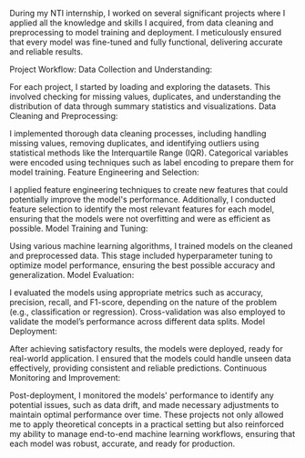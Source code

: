 During my NTI internship, I worked on several significant projects where I applied all the knowledge and skills I acquired, from data cleaning and preprocessing to model training and deployment. I meticulously ensured that every model was fine-tuned and fully functional, delivering accurate and reliable results.

Project Workflow:
Data Collection and Understanding:

For each project, I started by loading and exploring the datasets. This involved checking for missing values, duplicates, and understanding the distribution of data through summary statistics and visualizations.
Data Cleaning and Preprocessing:

I implemented thorough data cleaning processes, including handling missing values, removing duplicates, and identifying outliers using statistical methods like the Interquartile Range (IQR). Categorical variables were encoded using techniques such as label encoding to prepare them for model training.
Feature Engineering and Selection:

I applied feature engineering techniques to create new features that could potentially improve the model's performance. Additionally, I conducted feature selection to identify the most relevant features for each model, ensuring that the models were not overfitting and were as efficient as possible.
Model Training and Tuning:

Using various machine learning algorithms, I trained models on the cleaned and preprocessed data. This stage included hyperparameter tuning to optimize model performance, ensuring the best possible accuracy and generalization.
Model Evaluation:

I evaluated the models using appropriate metrics such as accuracy, precision, recall, and F1-score, depending on the nature of the problem (e.g., classification or regression). Cross-validation was also employed to validate the model’s performance across different data splits.
Model Deployment:

After achieving satisfactory results, the models were deployed, ready for real-world application. I ensured that the models could handle unseen data effectively, providing consistent and reliable predictions.
Continuous Monitoring and Improvement:

Post-deployment, I monitored the models' performance to identify any potential issues, such as data drift, and made necessary adjustments to maintain optimal performance over time.
These projects not only allowed me to apply theoretical concepts in a practical setting but also reinforced my ability to manage end-to-end machine learning workflows, ensuring that each model was robust, accurate, and ready for production.










